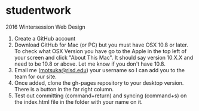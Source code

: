 # studentwork
2016 Wintersession Web Design

1. Create a GitHub account
2. Download GitHub for Mac (or PC) but you must have OSX 10.8 or later. To check what OSX Version you have go to the Apple in the top left of your screen and click "About This Mac". It should say version 10.X.X and need to be 10.8 or above. Let me know if you don't have 10.8.
3. Email me (motsuka@risd.edu) your username so I can add you to the team for our site.
4. Once added, clone the gh-pages repository to your desktop version. There is a button in the far right column.
5. Test out committing (command+return) and syncing (command+s) on the index.html file in the folder with your name on it.
